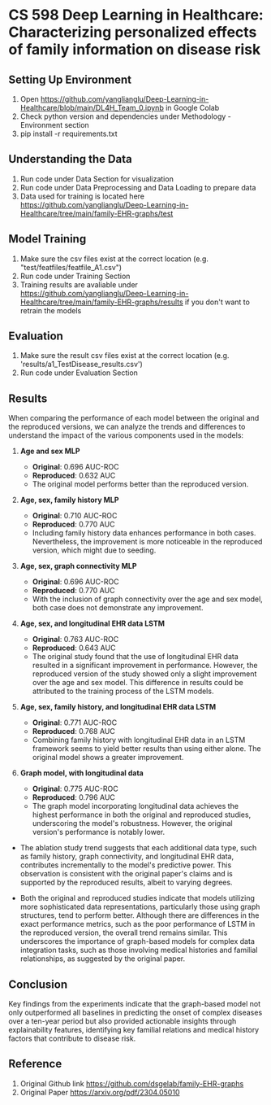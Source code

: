 # CS 598 Deep Learning in Healthcare: Characterizing personalized effects of family information on disease risk
## Setting Up Environment
1. Open https://github.com/yanglianglu/Deep-Learning-in-Healthcare/blob/main/DL4H_Team_0.ipynb in Google Colab
2. Check python version and dependencies under Methodology - Environment section
3. pip install -r requirements.txt

## Understanding the Data
1. Run code under Data Section for visualization
2. Run code under Data Preprocessing and Data Loading to prepare data
3. Data used for training is located here https://github.com/yanglianglu/Deep-Learning-in-Healthcare/tree/main/family-EHR-graphs/test
## Model Training
1. Make sure the csv files exist at the correct location (e.g. "test/featfiles/featfile_A1.csv")
2. Run code under Training Section
3. Training results are avaliable under https://github.com/yanglianglu/Deep-Learning-in-Healthcare/tree/main/family-EHR-graphs/results if you don't want to retrain the models
## Evaluation
1. Make sure the result csv files exist at the correct location (e.g. 'results/a1_TestDisease_results.csv')
2. Run code under Evaluation Section

## Results
When comparing the performance of each model between the original and the reproduced versions, we can analyze the trends and differences to understand the impact of the various components used in the models:

1. **Age and sex MLP**
   - **Original**: 0.696 AUC-ROC
   - **Reproduced**: 0.632 AUC
   - The original model performs better than the reproduced version.

2. **Age, sex, family history MLP**
   - **Original**: 0.710 AUC-ROC
   - **Reproduced**: 0.770 AUC
   - Including family history data enhances performance in both cases. Nevertheless, the improvement is more noticeable in the reproduced version, which might due to seeding.

3. **Age, sex, graph connectivity MLP**
   - **Original**: 0.696 AUC-ROC
   - **Reproduced**: 0.770 AUC
   - With the inclusion of graph connectivity over the age and sex model, both case does not demonstrate any improvement.

4. **Age, sex, and longitudinal EHR data LSTM**
   - **Original**: 0.763 AUC-ROC
   - **Reproduced**: 0.643 AUC
   - The original study found that the use of longitudinal EHR data resulted in a significant improvement in performance. However, the reproduced version of the study showed only a slight improvement over the age and sex model. This difference in results could be attributed to the training process of the LSTM models.

5. **Age, sex, family history, and longitudinal EHR data LSTM**
   - **Original**: 0.771 AUC-ROC
   - **Reproduced**: 0.768 AUC
   - Combining family history with longitudinal EHR data in an LSTM framework seems to yield better results than using either alone. The original model shows a greater improvement.

6. **Graph model, with longitudinal data**
   - **Original**: 0.775 AUC-ROC
   - **Reproduced**: 0.796 AUC
   - The graph model incorporating longitudinal data achieves the highest performance in both the original and reproduced studies, underscoring the model's robustness. However, the original version's performance is notably lower.
     
- The ablation study trend suggests that each additional data type, such as family history, graph connectivity, and longitudinal EHR data, contributes incrementally to the model's predictive power. This observation is consistent with the original paper's claims and is supported by the reproduced results, albeit to varying degrees.

- Both the original and reproduced studies indicate that models utilizing more sophisticated data representations, particularly those using graph structures, tend to perform better. Although there are differences in the exact performance metrics, such as the poor performance of LSTM in the reproduced version, the overall trend remains similar. This underscores the importance of graph-based models for complex data integration tasks, such as those involving medical histories and familial relationships, as suggested by the original paper.
  
## Conclusion
Key findings from the experiments indicate that the graph-based model not only outperformed all baselines in predicting the onset of complex diseases over a ten-year period but also provided actionable insights through explainability features, identifying key familial relations and medical history factors that contribute to disease risk.

## Reference
1. Original Github link https://github.com/dsgelab/family-EHR-graphs
2. Original Paper https://arxiv.org/pdf/2304.05010
